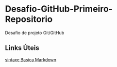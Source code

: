 # Desafio-GitHub-Primeiro-Repositorio
Desafio de projeto Git/GitHub
## Links Úteis 
[sintaxe Basica  Markdown]()
